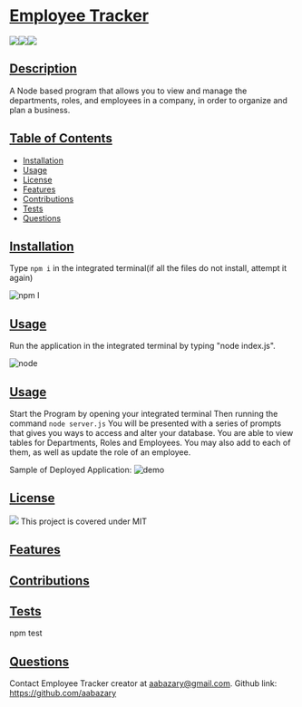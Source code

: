 # <ins>Employee Tracker</ins>
![](https://img.shields.io/badge/JavaScript-323330?style=for-the-badge&logo=javascript&logoColor=F7DF1E)![](https://img.shields.io/badge/Node.js-43853D?style=for-the-badge&logo=node.js&logoColor=white)![](https://img.shields.io/badge/MySQL-00000F?style=for-the-badge&logo=mysql&logoColor=white)
## <ins>Description</ins>
A Node based program that allows you to view and manage the departments, roles, and employees in a company, in order to organize and plan a business.
## <ins>Table of Contents</ins>
- [Installation](#installation)
- [Usage](#usage)
- [License](#license)
- [Features](#features)
- [Contributions](#contributions)
- [Tests](#tests)
- [Questions](#questions)

## <ins>Installation</ins>
Type ```npm i``` in the integrated terminal(if all the files do not install, attempt it again)

![npm I](./images/npmI.png)

## <ins>Usage</ins>
Run the application in the integrated terminal by typing "node index.js". 

![node](./images/nodeIndex.png)

## <ins>Usage</ins>
Start the Program by opening your integrated terminal  Then running the command `node server.js` You will be presented with a series of prompts that gives you ways to access and alter your database. You are able to view tables for Departments, Roles and Employees. You may also add to each of them, as well as update the role of an employee. 

Sample of Deployed Application:
![demo](https://user-images.githubusercontent.com/85041715/131582642-67f0a557-aa44-4fb5-a418-8bd679e2a93d.gif)

## <ins>License</ins>
![](https://img.shields.io/badge/License-MIT%20-blue?style=flat-square)
This project is covered under MIT
## <ins>Features</ins>
## <ins>Contributions

## <ins>Tests</ins>
npm test
## <ins>Questions</ins>
Contact Employee Tracker creator at aabazary@gmail.com. Github link: https://github.com/aabazary
